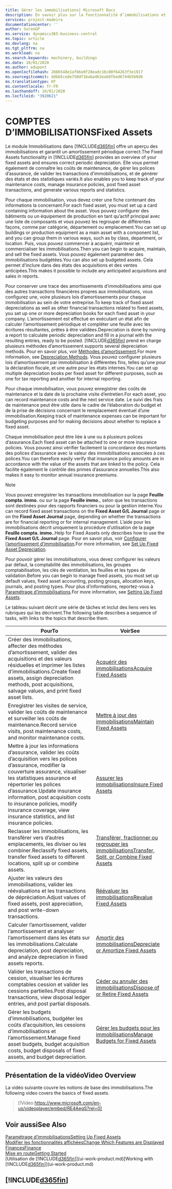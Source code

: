 ```yaml
---
title: Gérer les immobilisations| Microsoft Docs
description: En savoir plus sur la fonctionnalité d’immobilisations et afficher un aperçu de l’utilisation des immobilisations.
services: project-madeira
documentationcenter: ''
author: SorenGP
ms.service: dynamics365-business-central
ms.topic: article
ms.devlang: na
ms.tgt_pltfrm: na
ms.workload: na
ms.search.keywords: machinery, buildings
ms.date: 10/01/2020
ms.author: edupont
ms.openlocfilehash: 2886548e1af66e0f28eadc16c80f64263f3e1917
ms.sourcegitcommit: ddbb5cede750df1baba4b3eab8fbed6744b5b9d6
ms.translationtype: HT
ms.contentlocale: fr-FR
ms.lasthandoff: 10/01/2020
ms.locfileid: "3920621"
---
```

# <a name="fixed-assets"></a><span data-ttu-id="ff150-103">COMPTES D’IMMOBILISATIONS</span><span class="sxs-lookup"><span data-stu-id="ff150-103">Fixed Assets</span></span>
<span data-ttu-id="ff150-104">Le module Immobilisations dans [!INCLUDE[d365fin](includes/d365fin_md.md)] offre un aperçu des immobilisations et garantit un amortissement périodique correct.</span><span class="sxs-lookup"><span data-stu-id="ff150-104">The Fixed Assets functionality in [!INCLUDE[d365fin](includes/d365fin_md.md)] provides an overview of your fixed assets and ensures correct periodic depreciation.</span></span> <span data-ttu-id="ff150-105">Elle vous permet également de connaître les coûts de maintenance, de gérer les polices d’assurance, de valider les transactions d’immobilisations, et de générer des états et des statistiques variés.</span><span class="sxs-lookup"><span data-stu-id="ff150-105">It also enables you to keep track of your maintenance costs, manage insurance policies, post fixed asset transactions, and generate various reports and statistics.</span></span>

<span data-ttu-id="ff150-106">Pour chaque immobilisation, vous devez créer une fiche contenant des informations la concernant.</span><span class="sxs-lookup"><span data-stu-id="ff150-106">For each fixed asset, you must set up a card containing information about the asset.</span></span> <span data-ttu-id="ff150-107">Vous pouvez configurer des bâtiments ou un équipement de production en tant qu’actif principal avec une liste de composants et vous pouvez les regrouper de différentes façons, comme par catégorie, département ou emplacement.</span><span class="sxs-lookup"><span data-stu-id="ff150-107">You can set up buildings or production equipment as a main asset with a component list, and you can group them in various ways, such as by class, department, or location.</span></span> <span data-ttu-id="ff150-108">Puis, vous pouvez commencer à acquérir, maintenir et commercialiser les immobilisations.</span><span class="sxs-lookup"><span data-stu-id="ff150-108">Then you can begin to acquire, maintain, and sell the fixed assets.</span></span> <span data-ttu-id="ff150-109">Vous pouvez également paramétrer des immobilisations budgétées.</span><span class="sxs-lookup"><span data-stu-id="ff150-109">You can also set up budgeted assets.</span></span> <span data-ttu-id="ff150-110">Cela permet d’inclure dans des états des acquisitions et des ventes anticipées.</span><span class="sxs-lookup"><span data-stu-id="ff150-110">This makes it possible to include any anticipated acquisitions and sales in reports.</span></span>

<span data-ttu-id="ff150-111">Pour conserver une trace des amortissements d’immobilisations ainsi que des autres transactions financières propres aux immobilisations, vous configurez une, voire plusieurs lois d’amortissements pour chaque immobilisation au sein de votre entreprise.</span><span class="sxs-lookup"><span data-stu-id="ff150-111">To keep track of fixed asset depreciations as well as other financial transactions related to fixed assets, you set up one or more depreciation books for each fixed asset in your company.</span></span> <span data-ttu-id="ff150-112">L’amortissement est effectué en exécutant un état afin de calculer l’amortissement périodique et compléter une feuille avec les écritures résultantes, prêtes à être validées.</span><span class="sxs-lookup"><span data-stu-id="ff150-112">Depreciation is done by running a report to calculate periodic depreciation and fill in a journal with the resulting entries, ready to be posted.</span></span> [!INCLUDE[d365fin](includes/d365fin_md.md)] <span data-ttu-id="ff150-113">prend en charge plusieurs méthodes d’amortissement.</span><span class="sxs-lookup"><span data-stu-id="ff150-113">supports several depreciation methods.</span></span> <span data-ttu-id="ff150-114">Pour en savoir plus, voir [Méthodes d’amortissement](fa-depreciation-methods.md).</span><span class="sxs-lookup"><span data-stu-id="ff150-114">For more information, see [Depreciation Methods](fa-depreciation-methods.md).</span></span> <span data-ttu-id="ff150-115">Vous pouvez configurer plusieurs lois d’amortissement par immobilisation à différentes fins, telles qu’une pour la déclaration fiscale, et une autre pour les états internes.</span><span class="sxs-lookup"><span data-stu-id="ff150-115">You can set up multiple depreciation books per fixed asset for different purposes, such as one for tax reporting and another for internal reporting.</span></span>

<span data-ttu-id="ff150-116">Pour chaque immobilisation, vous pouvez enregistrer des coûts de maintenance et la date de la prochaine visite d’entretien.</span><span class="sxs-lookup"><span data-stu-id="ff150-116">For each asset, you can record maintenance costs and the next service date.</span></span> <span data-ttu-id="ff150-117">Le suivi des frais de maintenance peut être utile dans le cadre de l’élaboration du budget et de la prise de décisions concernant le remplacement éventuel d’une immobilisation.</span><span class="sxs-lookup"><span data-stu-id="ff150-117">Keeping track of maintenance expenses can be important for budgeting purposes and for making decisions about whether to replace a fixed asset.</span></span>

<span data-ttu-id="ff150-118">Chaque immobilisation peut être liée à une ou à plusieurs polices d’assurance.</span><span class="sxs-lookup"><span data-stu-id="ff150-118">Each fixed asset can be attached to one or more insurance policies.</span></span> <span data-ttu-id="ff150-119">Vous pouvez ainsi vérifier facilement la concordance des montants des polices d’assurance avec la valeur des immobilisations associées à ces polices.</span><span class="sxs-lookup"><span data-stu-id="ff150-119">You can therefore easily verify that insurance policy amounts are in accordance with the value of the assets that are linked to the policy.</span></span> <span data-ttu-id="ff150-120">Cela facilite également le contrôle des primes d’assurance annuelles.</span><span class="sxs-lookup"><span data-stu-id="ff150-120">This also makes it easy to monitor annual insurance premiums.</span></span>

> [!NOTE]  
>   <span data-ttu-id="ff150-121">Vous pouvez enregistrer les transactions immobilisation sur la page **Feuille compta. immo.** ou sur la page **Feuille immo.**, selon que les transactions sont destinées pour des rapports financiers ou pour la gestion interne.</span><span class="sxs-lookup"><span data-stu-id="ff150-121">You can record fixed asset transactions on the **Fixed Asset G/L Journal** page or on the **Fixed Asset Journal** page, depending on whether the transactions are for financial reporting or for internal management.</span></span> <span data-ttu-id="ff150-122">L’aide pour les immobilisations décrit uniquement la procédure d’utilisation de la page **Feuille compta. immo.**.</span><span class="sxs-lookup"><span data-stu-id="ff150-122">Help for Fixed Assets only describes how to use the **Fixed Asset G/L Journal** page.</span></span> <span data-ttu-id="ff150-123">Pour en savoir plus, voir [Configurer l’amortissement d’immobilisation](fa-how-setup-depreciation.md).</span><span class="sxs-lookup"><span data-stu-id="ff150-123">For more information, see [Set Up Fixed Asset Depreciation](fa-how-setup-depreciation.md).</span></span>

<span data-ttu-id="ff150-124">Pour pouvoir gérer les immobilisations, vous devez configurer les valeurs par défaut, la comptabilité des immobilisations, les groupes comptabilisation, les clés de ventilation, les feuilles et les types de validation.</span><span class="sxs-lookup"><span data-stu-id="ff150-124">Before you can begin to manage fixed assets, you must set up default values, fixed asset accounting, posting groups, allocation keys, journals, and posting types.</span></span> <span data-ttu-id="ff150-125">Pour plus d’informations, reportez-vous à [Paramétrage d’immobilisations](fa-setup.md).</span><span class="sxs-lookup"><span data-stu-id="ff150-125">For more information, see [Setting Up Fixed Assets](fa-setup.md).</span></span>

<span data-ttu-id="ff150-126">Le tableau suivant décrit une série de tâches et inclut des liens vers les rubriques qui les décrivent.</span><span class="sxs-lookup"><span data-stu-id="ff150-126">The following table describes a sequence of tasks, with links to the topics that describe them.</span></span>

| <span data-ttu-id="ff150-127">Pour</span><span class="sxs-lookup"><span data-stu-id="ff150-127">To</span></span> | <span data-ttu-id="ff150-128">Voir</span><span class="sxs-lookup"><span data-stu-id="ff150-128">See</span></span> |
| --- | --- |
| <span data-ttu-id="ff150-129">Créer des immobilisations, affecter des méthodes d’amortissement, valider des acquisitions et des valeurs résiduelles et imprimer les listes d’immobilisations.</span><span class="sxs-lookup"><span data-stu-id="ff150-129">Create fixed assets, assign depreciation methods, post acquisitions, salvage values, and print fixed asset lists.</span></span> |[<span data-ttu-id="ff150-130">Acquérir des immobilisations</span><span class="sxs-lookup"><span data-stu-id="ff150-130">Acquire Fixed Assets</span></span>](fa-how-acquire.md) |
| <span data-ttu-id="ff150-131">Enregistrer les visites de service, valider les coûts de maintenance et surveiller les coûts de maintenance.</span><span class="sxs-lookup"><span data-stu-id="ff150-131">Record service visits, post maintenance costs, and monitor maintenance costs.</span></span> |[<span data-ttu-id="ff150-132">Mettre à jour des immobilisations</span><span class="sxs-lookup"><span data-stu-id="ff150-132">Maintain Fixed Assets</span></span>](fa-how-maintain.md) |
| <span data-ttu-id="ff150-133">Mettre à jour les informations d’assurance, valider les coûts d’acquisition vers les polices d’assurance, modifier la couverture assurance, visualiser les statistiques assurance et répertorier les polices d’assurance.</span><span class="sxs-lookup"><span data-stu-id="ff150-133">Update insurance information, post acquisition costs to insurance policies, modify insurance coverage, view insurance statistics, and list insurance policies.</span></span> |[<span data-ttu-id="ff150-134">Assurer les immobilisations</span><span class="sxs-lookup"><span data-stu-id="ff150-134">Insure Fixed Assets</span></span>](fa-how-insure.md) |
| <span data-ttu-id="ff150-135">Reclasser les immobilisations, les transférer vers d’autres emplacements, les diviser ou les combiner.</span><span class="sxs-lookup"><span data-stu-id="ff150-135">Reclassify fixed assets, transfer fixed assets to different locations, split up or combine assets.</span></span> |[<span data-ttu-id="ff150-136">Transférer, fractionner ou regrouper les immobilisations</span><span class="sxs-lookup"><span data-stu-id="ff150-136">Transfer, Split, or Combine Fixed Assets</span></span>](fa-how-trans-split-combine.md) |
| <span data-ttu-id="ff150-137">Ajuster les valeurs des immobilisations, valider les réévaluations et les transactions de dépréciation.</span><span class="sxs-lookup"><span data-stu-id="ff150-137">Adjust values of fixed assets, post appreciation, and post write-down transactions.</span></span> |[<span data-ttu-id="ff150-138">Réévaluer les immobilisations</span><span class="sxs-lookup"><span data-stu-id="ff150-138">Revalue Fixed Assets</span></span>](fa-how-revalue.md) |
| <span data-ttu-id="ff150-139">Calculer l’amortissement, valider l’amortissement et analyser l’amortissement dans les états sur les immobilisations.</span><span class="sxs-lookup"><span data-stu-id="ff150-139">Calculate depreciation, post depreciation, and  analyze depreciation in fixed assets reports.</span></span> |[<span data-ttu-id="ff150-140">Amortir des immobilisations</span><span class="sxs-lookup"><span data-stu-id="ff150-140">Depreciate or Amortize Fixed Assets</span></span>](fa-how-depreciate-amortize.md) |
| <span data-ttu-id="ff150-141">Valider les transactions de cession, visualiser les écritures comptables cession et valider les cessions partielles.</span><span class="sxs-lookup"><span data-stu-id="ff150-141">Post disposal transactions, view disposal ledger entries, and post partial disposals.</span></span> |[<span data-ttu-id="ff150-142">Céder ou annuler des immobilisations</span><span class="sxs-lookup"><span data-stu-id="ff150-142">Dispose of or Retire Fixed Assets</span></span>](fa-how-dispose-retire.md) |
| <span data-ttu-id="ff150-143">Gérer les budgets d’immobilisations, budgéter les coûts d’acquisition, les cessions d’immobilisations et l’amortissement.</span><span class="sxs-lookup"><span data-stu-id="ff150-143">Manage fixed asset budgets, budget acquisition costs, budget disposals of fixed assets, and budget depreciation.</span></span> |[<span data-ttu-id="ff150-144">Gérer les budgets pour les immobilisations</span><span class="sxs-lookup"><span data-stu-id="ff150-144">Manage Budgets for Fixed Assets</span></span>](fa-how-manage-budgets.md) |

## <a name="video-overview"></a><span data-ttu-id="ff150-145">Présentation de la vidéo</span><span class="sxs-lookup"><span data-stu-id="ff150-145">Video Overview</span></span>
<span data-ttu-id="ff150-146">La vidéo suivante couvre les notions de base des immobilisations.</span><span class="sxs-lookup"><span data-stu-id="ff150-146">The following video covers the basics of fixed assets.</span></span>

> [!Video https://www.microsoft.com/en-us/videoplayer/embed/RE4AegS?rel=0]

## <a name="see-also"></a><span data-ttu-id="ff150-147">Voir aussi</span><span class="sxs-lookup"><span data-stu-id="ff150-147">See Also</span></span>
[<span data-ttu-id="ff150-148">Paramétrage d’immobilisations</span><span class="sxs-lookup"><span data-stu-id="ff150-148">Setting Up Fixed Assets</span></span>](fa-setup.md)  
[<span data-ttu-id="ff150-149">Modifier les fonctionnalités affichées</span><span class="sxs-lookup"><span data-stu-id="ff150-149">Change Which Features are Displayed</span></span>](ui-experiences.md)  
[<span data-ttu-id="ff150-150">Finances</span><span class="sxs-lookup"><span data-stu-id="ff150-150">Finance</span></span>](finance.md)  
[<span data-ttu-id="ff150-151">Mise en route</span><span class="sxs-lookup"><span data-stu-id="ff150-151">Getting Started</span></span>](product-get-started.md)  
<span data-ttu-id="ff150-152">[Utilisation de [!INCLUDE[d365fin](includes/d365fin_md.md)]](ui-work-product.md)</span><span class="sxs-lookup"><span data-stu-id="ff150-152">[Working with [!INCLUDE[d365fin](includes/d365fin_md.md)]](ui-work-product.md)</span></span>

## [!INCLUDE[d365fin](includes/free_trial_md.md)]  
 
